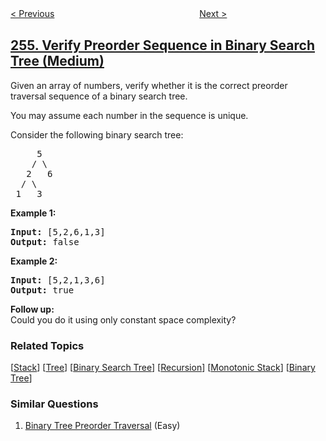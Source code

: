 <!--|This file generated by command(leetcode description); DO NOT EDIT.    |-->
<!--+----------------------------------------------------------------------+-->
<!--|@author    awesee <openset.wang@gmail.com>                           |-->
<!--|@link      https://github.com/awesee                                 |-->
<!--|@home      https://github.com/awesee/leetcode                        |-->
<!--+----------------------------------------------------------------------+-->

[< Previous](../factor-combinations "Factor Combinations")
　　　　　　　　　　　　　　　　
[Next >](../paint-house "Paint House")

## [255. Verify Preorder Sequence in Binary Search Tree (Medium)](https://leetcode.com/problems/verify-preorder-sequence-in-binary-search-tree "验证前序遍历序列二叉搜索树")

<p>Given an array of numbers, verify whether it is the correct preorder traversal sequence of a binary search tree.</p>

<p>You may assume each number in the sequence is unique.</p>

<p>Consider the following&nbsp;binary search tree:&nbsp;</p>

<pre>
     5
    / \
   2   6
  / \
 1   3</pre>

<p><strong>Example 1:</strong></p>

<pre>
<strong>Input:</strong> [5,2,6,1,3]
<strong>Output:</strong> false</pre>

<p><strong>Example 2:</strong></p>

<pre>
<strong>Input:</strong> [5,2,1,3,6]
<strong>Output:</strong> true</pre>

<p><b>Follow up:</b><br />
Could you do it using only constant space complexity?</p>

### Related Topics
  [[Stack](../../tag/stack/README.md)]
  [[Tree](../../tag/tree/README.md)]
  [[Binary Search Tree](../../tag/binary-search-tree/README.md)]
  [[Recursion](../../tag/recursion/README.md)]
  [[Monotonic Stack](../../tag/monotonic-stack/README.md)]
  [[Binary Tree](../../tag/binary-tree/README.md)]

### Similar Questions
  1. [Binary Tree Preorder Traversal](../binary-tree-preorder-traversal) (Easy)
